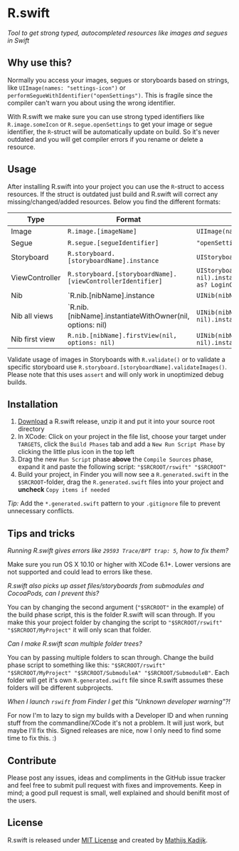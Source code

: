 # R.swift
_Tool to get strong typed, autocompleted resources like images and segues in Swift_

## Why use this?

Normally you access your images, segues or storyboards based on strings, like `UIImage(names: "settings-icon")` or `performSegueWithIdentifier("openSettings")`. This is fragile since the compiler can't warn you about using the wrong identifier.

With R.swift we make sure you can use strong typed identifiers like `R.image.someIcon` or `R.segue.openSettings` to get your image or segue identifier, the `R`-struct will be automatically update on build. So it's never outdated and you will get compiler errors if you rename or delete a resource.

## Usage

After installing R.swift into your project you can use the `R`-struct to access resources. If the struct is outdated just build and R.swift will correct any missing/changed/added resources. Below you find the different formats:

Type            | Format                                                     | Without R.swift                           | With R.swift
----------------|------------------------------------------------------------|-------------------------------------------|-----------------------------
Image           | `R.image.[imageName]`                                      | `UIImage(named: "settings-icon")`         | `R.image.settingsIcon`
Segue           | `R.segue.[segueIdentifier]`                                | `"openSettingsSegue"`                     | `R.segue.openSettingsSegue`
Storyboard      | `R.storyboard.[storyboardName].instance`                   | `UIStoryboard(name: "Main", bundle: nil)` | `R.storyboard.main.instance`
ViewController  | `R.storyboard.[storyboardName].[viewControllerIdentifier]` | `UIStoryboard(name: "Main", bundle: nil).instantiateViewControllerWithIdentifier("LoginController") as? LoginController` | `R.storyboard.main.loginController`
Nib             | `R.nib.[nibName].instance                                  | `UINib(nibName: "TextCell", bundle: nil)`  | `R.nib.textCell.instance`
Nib all views   | `R.nib.[nibName].instantiateWithOwner(nil, options: nil)   | `UINib(nibName: "TextCell", bundle: nil).instantiateWithOwner(nil, options: nil)`  | `R.nib.textCell.instantiateWithOwner(nil, options: nil)`
Nib first view  | `R.nib.[nibName].firstView(nil, options: nil)`             | `UINib(nibName: "TextCell", bundle: nil).instantiateWithOwner(nil, options: nil).first as? TextCell` | `R.nib.textCell.firstView(nil, nil)`

Validate usage of images in Storyboards with `R.validate()` or to validate a specific storyboard use `R.storyboard.[storyboardName].validateImages()`. Please note that this uses `assert` and will only work in unoptimized debug builds.

## Installation

1. [Download](https://github.com/mac-cain13/R.swift/releases) a R.swift release, unzip it and put it into your source root directory
2. In XCode: Click on your project in the file list, choose your target under `TARGETS`, click the `Build Phases` tab and add a `New Run Script Phase` by clicking the little plus icon in the top left
3. Drag the new `Run Script` phase **above** the `Compile Sources` phase, expand it and paste the following script: `"$SRCROOT/rswift" "$SRCROOT"`
4. Build your project, in Finder you will now see a `R.generated.swift` in the `$SRCROOT`-folder, drag the `R.generated.swift` files into your project and **uncheck** `Copy items if needed`

_Tip:_ Add the `*.generated.swift` pattern to your `.gitignore` file to prevent unnecessary conflicts.

## Tips and tricks

*Running R.swift gives errors like `29593 Trace/BPT trap: 5`, how to fix them?*

Make sure you run OS X 10.10 or higher with XCode 6.1+. Lower versions are not supported and could lead to errors like these.

*R.swift also picks up asset files/storyboards from submodules and CocoaPods, can I prevent this?*

You can by changing the second argument (`"$SRCROOT"` in the example) of the build phase script, this is the folder R.swift will scan through. If you make this your project folder by changing the script to `"$SRCROOT/rswift" "$SRCROOT/MyProject"` it will only scan that folder.

*Can I make R.swift scan multiple folder trees?*

You can by passing multiple folders to scan through. Change the build phase script to something like this: `"$SRCROOT/rswift" "$SRCROOT/MyProject" "$SRCROOT/SubmoduleA" "$SRCROOT/SubmoduleB"`. Each folder will get it's own `R.generated.swift` file since R.swift assumes these folders will be different subprojects.

*When I launch `rswift` from Finder I get this "Unknown developer warning"?!*

For now I'm to lazy to sign my builds with a Developer ID and when running stuff from the commandline/XCode it's not a problem. It will just work, but maybe I'll fix this. Signed releases are nice, now I only need to find some time to fix this. :)

## Contribute

Please post any issues, ideas and compliments in the GitHub issue tracker and feel free to submit pull request with fixes and improvements. Keep in mind; a good pull request is small, well explained and should benifit most of the users.

## License

R.swift is released under [MIT License](License) and created by [Mathijs Kadijk](https://github.com/mac-cain13).
